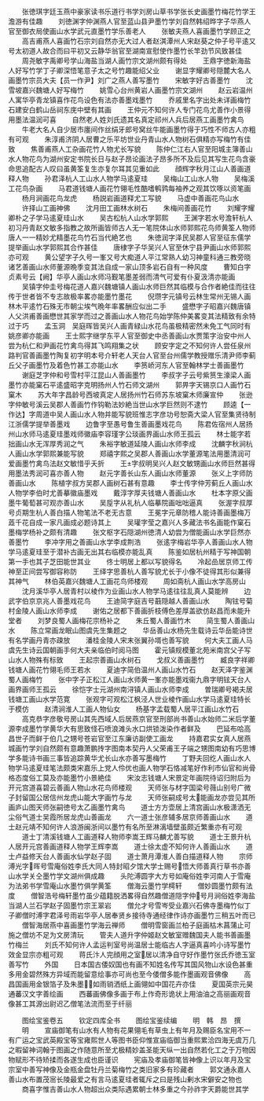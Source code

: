 <!-- { "loadSidebar": true } -->
　　张徳琪字廷玉燕中豪家读书乐道行书学刘房山草书学张长史画墨竹梅花竹学王澹游有佳趣
　　刘徳渊字仲渊燕人官至蓝山县尹墨竹学刘自然韩绍晔字子华燕人官至御衣局使画山水学武元直墨竹学乐善老人
　　张敏夫燕人喜画墨竹学顾正之
　　高吉甫燕人喜画竹石宗刘自然亦无大过人者赵淇潭州人宋赵葵之仲子号平逺又号太初道人故合而曰平初又云静华翁官至湖南宣慰使作墨竹长竿劲节风致甚佳
　　周尧敏字禹卿号学山海盐当湖人画竹宗文湖州颇有得处
　　王鼎字徳新海盐人好写竹学丁子卿深悟笔意子太之号竹趣能绍父业
　　谢显字耀卿号隠麓大名人画墨竹宗员大夫【员一作尹】刘广之燕人善写墨竹
　　宋敏字好古善墨竹
　　沈雪坡嘉兴魏塘人好写梅竹
　　姚雪心台州黄岩人画墨竹宗文湖州
　　赵云岩温州人寓华亭青龙镇喜作花鸟设色有法亦善墨戏墨竹
　　乔戚里名字出处未详画梅竹石建安白鹤山岳祠东庑中壁有其画
　　王仲元不知何许人专门花鸟尤善作小景得用墨法温润可喜
　　自然老人姓刘氏遗其名真定祁州人兵后居燕工画墨竹禽鸟
　　牛老大名人自少居市廛间作丝绢牙郎号窝丝牛能画墨竹得于巧性不师古人亦粗有可观
　　朱淳甫济阴人居曹之乐平坊世业丹青山水人物树石俱精亦写梅竹有佳致
　　焦善甫燕人工杂画花竹人物尤长写貌
　　陈仲仁江右人官至阳城主簿善山水人物花鸟为湖州安定书院长日与赵子昂论画法子昂多所不及后见其写生花鸟含豪命思追配古人叹曰虽黄筌复生亦复尔耳其见重如此
　　顔辉字秋月江山人善画道释人物
　　孙君泽杭人工山水人物学马逺夏珪
　　吴梅山工山水人物
　　吴梅溪工花鸟杂画
　　马君道钱塘人画花竹翎毛性酷嗜鹌鹑每袖养之观其饮啄以资笔画
　　杨月涧画花鸟龙虎
　　杨説岩画道释尤工写貌
　　马虚中善画花鸟山水
　　许择山工画神佛
　　沈月田工画林水树石
　　朱梅间善画花竹
　　刘耀字耀卿朴之子学马逺夏珪山水
　　吴古松杭人山水学郭熙
　　王渊字若水号澹轩杭人初习丹青赵文敏多指教之故所画皆师古人无一笔院体山水师郭熙花鸟师黄筌人物师唐人一一精妙尤精墨花鸟竹石当代絶艺也
　　朱徳润字泽民吴郡人官至征东儒学提举画山水学郭熙其合作甚佳
　　唐棣字子华吴兴人官至休宁县尹画山水师郭熙亦可观
　　黄公望字子久号一峯又号大痴道人平江常熟人幼习神童科通三教旁晓诸艺善画山水师董源晩季变其法自成一家山顶多岩石自有一种风度
　　曹知白字贞素号云【阙】华亭人画山水师冯觐笔墨差弱而清气可爱有仆夏汲清亦能画
　　吴镇字仲圭号梅花道人嘉兴魏塘镇人画山水师巨然其临模与合作者絶佳而往往传于世者皆不专志故极率畧亦能墨竹墨花
　　倪瓒字元镇号云林生常州无锡人画林木平逺竹石殊无市朝尘埃气晩年率畧酬应似出二手
　　盛懋字子昭嘉兴魏唐镇人父洪甫善画懋世其家学而过之善画山水人物花鸟始学陈仲美畧变其法精致有余特过于巧
　　孟玉洞　吴庭晖皆吴兴人画青緑山水花鸟虽极精密然未免工气同时有姚彦卿亦能画
　　王士熙字继学东平人官至御史中丞善画山水贾策字治安中州人尝为杭仁和尹画花竹禽鸟得其飞鸣翔集之状
　　顾安字定之不知何许人尝任泉州路判官善画墨竹陶复初字明本号介轩老人天台人官至台州儒学教授赠乐清尹师李蓟丘父子画墨竹及着色竹甚工亦能山水
　　李筼峤河东人官至翰林学士善画墨竹
　　谢庭芝字仲和号雪村平江昆山人善画墨竹
　　李叔字子云号紫筼生濠梁人画墨竹亦能窠石平逺盛昭字克明扬州人竹石师文湖州
　　郭畀字天锡京口人画竹石窠木
　　苏大年字昌龄号西坡真定人居扬州竹石师苏东坡窠木师廉宣仲
　　张逊字仲敏号溪云吴郡人善画竹作钩勒法妙絶当世山水学巨然则不逮竹
　　顾逵【一作达】字周道中吴人画山水人物并能写貌班惟志字彦功号恕斋大梁人官至集贤待制江浙儒学提举善墨戏
　　边鲁字至愚号鲁生善画墨戏花鸟
　　陈君佐宿州人居扬州山水师马逺夏珪墨戏师徽庙李容瑾字公琰画界画山水师王孤云
　　林士能字若拙画山水无浑厚秀润之气
　　朱裕字敏道延陵人画山水师李成
　　沈麟字秋涧杭人画山水学郭熙兼能写貌
　　郑禧字熙之吴郡人善画山水学董源笔法用墨清润可爱画墨竹禽鸟法赵文敏惜乎夭折
　　王字叔明吴兴人赵文敏甥画山水师巨然甚得用墨法秀润可喜亦善人物
　　赵元字善长山东人画山水师董源
　　张义上字师防善画山水
　　陈植字叔方吴郡人画树石甚有意趣
　　李士传字仲芳蓟丘人画山水人物学李伯时尤善摹徽庙墨戏
　　戴淳字厚夫钱塘人善画山水
　　杜本字原父画墨牛葡萄甚可观亦善山水
　　吴垕字从礼杭人临摹院画咄咄逼真
　　张渥字叔厚号贞期生杭人善白描人物笔法不老无古意
　　王冕字元章防稽人能诗善画墨梅万蕋千花自成一家凡画成必题诗其上
　　吴瓘字莹之嘉兴人多藏法书名画能作窠石墨梅学杨补之颇有清趣
　　张文枢字石隠湖州徳清人幼尝为僧能画山水学巨然亦善墨竹
　　李冲字用之善画山水学李成荆浩
　　张逺字梅岩华亭人善画山水人物学马逺夏珪至于潜补古画无出其右临模亦能乱真
　　陈鉴如居杭州精于写神国朝第一手也其子芝田能世其业
　　佟士明居上都以写貌得名
　　冷起嵒居京师工传神至正间尝写御容称防
　　王绎字思善杭人善写貌尤长于小像不徒得其形似兼得其神气
　　林伯英嘉兴魏塘人工画花鸟师楼观
　　周如斋杭人画山水学高房山
　　沈月溪华亭人居青村以棱作为业画山水人物学马逺往往乱真人莫能辨
　　边武字伯京京兆人善墨戏花鸟
　　王迪简字庭吉号蕺隠越人善画山水
　　陶铉号菊村金陵人画山水师李成
　　谢佑之居都下善画折枝傅色差厚盖欲仿赵昌而未能升堂者
　　刘梦良蜀人画梅花宗杨补之
　　朱丘蜀人善画竹木
　　简生蜀人善画山水
　　陈立常画龙眠山图虞先生集题之
　　华岳善山水杨先生载诗云华岳能诗世有名学画丹青亦疎放
　　潘桂金陵人宋末张翼孙壻也善写貌
　　何大夫工画人马虞先生诗云国朝画手何大夫亲临伯时阅马图
　　霍元镇规模董北苑米南宫父子写山水人物殊有标致
　　王起宗善画山水树石
　　戈叔义善画墨竹
　　臧良字祥卿钱塘人画花竹翎毛师王若水
　　夏迪字简伯温州人画山水竹石
　　赵天泽字鉴渊蜀人画梅竹
　　张中字子正松江人画山水师黄一峯亦能墨戏衞九鼎字明铉天台人画界画师王孤云
　　徐恺字士元湖州南浔镇人画山水师李成
　　曽瑞卿号褐夫居钱塘工画山水学范寛
　　张观字可观松江枫泾人世业棱作画山水学马逺夏珪特长于模仿
　　赵清涧淮人工画人物仙女
　　杨基字孟载蜀人居平江画山水竹石
　　高克恭字彦敬号房山其先西域人后居燕京官至刑部尚书善山水始师二米后学董源李成墨竹学黄华大有思致怪石喷浪滩头水口烘锁泼染作者鲜及
　　巴延布哈高昌世子而鲜于伯几之甥号苍岩官至江东廉访副使工画龙
　　持嘉君实女真人居燕城画竹学刘自然颇有意趣萧鹏抟字图南本契丹人父荣甫王子端之甥图南幼有巧思博学多能诗书画三事皆追踪黄华尤长山水亦善写墨梅竹
　　丁野夫回纥人画山水人物学马逺夏珪笔法颇类宋嘉乐上党人伶优也画人物学石恪减笔好作利市仙官和尚骨格态度俗工莫及亦能墨竹小景絶佳
　　宋汝志钱塘人宋景定年画院待诏归附后为开元宫道喜碧云善画人物山水花鸟师楼观
　　天师张与材字国梁号薇山别号广微子封留国公居信州龙虎山能大字画竹与龙
　　天师张嗣成号太能画龙亦尝见其所画庐山图天师张嗣徳号太乙画墨竹禽鸟
　　道士方方壶居上清宫画山水极潇洒无尘俗气道士吴霞所居龙虎山善画龙
　　六一道士张彦辅多居京师善画山水
　　道士赵元靖不知何许人浪游闽浙间以墨竹有名所至淋漓墙壁虽颇近繁重亦有可观
　　道士丁清溪钱塘人工画道释人物师李嵩王辉马麟尤善写貌
　　道士王景升杭人居开元宫善画道释人物学王辉李嵩
　　道士徐太虚不知何许人善画山水
　　道士卢益修天台人善画水仙学赵子固
　　道士萧月潭淮人善白描道释人物
　　宗师溥光字晖号雪庵俗姓李氏大同人特封昭夕馆大学士赐号悟大师善真行草书亦善山水学关仝墨竹学文湖州俱成趣
　　头陀溥圆字大方号如庵俗姓李河南人于雪庵为法弟书学雪庵山水墨竹俱学黄筌
　　僧海云墨竹学樗轩
　　僧妙圆墨竹颇有法度
　　僧智浩号梅轩墨竹虽少蕴籍脱洒畧得自然趣僧道隠字仲号月涧俗姓李海盐当湖人兰石学赵子固墨竹宗王翠岩
　　僧允才号雪岑受业嘉兴石佛寺墨梅竹似丁子卿僧时溥字君泽号雨岩华亭人居奉贤乡接待寺通经律作诗亦画墨竹三稍五叶而已
　　僧智海居燕中喜画墨竹学海云禅师
　　僧明雪窗画兰柏子庭画枯木菖蒲止可施之僧坊不足为文房清玩
　　管夫人道升字仲姬赵文敏室赠魏国夫人能书善画墨竹梅兰
　　刘氏不知何许人孟运判室号尚温居士能临古人字逼真喜吟小诗写墨竹效金显宗亦粗可观
　　蒋氏汴人完顔用之室居以清净自守好作墨竹张氏乔徳玉室善写竹
　　外国
　　日本国古倭奴国也有画不知姓名传写其国风物山水设色甚重多用金碧然殊方异域而能留意绘事亦可尚也至今倭僧多能作墨画观音佛像
　　高昌国画用金银箔子及朱墨如雨销洒纸上画翎如中国花卉亦佳
　　夏国英宗元昊通蕃汉文字善绘画
　　西蕃画佛像多画于布上作奇形诡状上用油油之高丽画观音像甚工其源出尉迟乙僧笔法流而至于纤丽








　　图绘宝鉴卷五
　　钦定四库全书
　　图绘宝鉴续编
　　明　韩　昂　撰
　　明
　　宣庙御笔有山水有人物有花果翎毛有草虫上有年月及赐臣名宝用不一有广运之宝武英殿宝等宝雍熙世人等图书臣仰惟宣庙临御当重熙累洽四海无虞万几之暇留神词翰于图画之作随意所至尤极精妙盖圣能天纵一出自然若化工之于万物因物赋形不待矫揉而各遂生成也臣谨识
　　宪庙及孝庙御笔皆神像上识以年月及宝宗室中善写神像及金瓶金盘牡丹兰菊梅竹之类旧家多有珍藏者
　　郭文通永嘉人善山水布置茂宻长陵最爱之有言马逺夏珪者辄斥之曰是残山剰水宋僻安之物也
　　商喜字惟吉善山水人物超出众类际遇累朝士林多重之今孙祚字天爵能世其学
